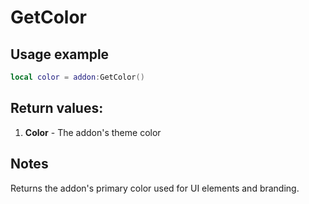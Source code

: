 # GetColor

## Usage example
```lua
local color = addon:GetColor()
```

## Return values:
1. **Color** - The addon's theme color

## Notes
Returns the addon's primary color used for UI elements and branding.
